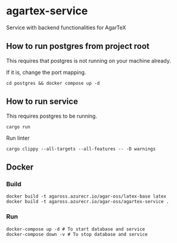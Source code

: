 # agartex-service

Service with backend functionalities for AgarTeX

## How to run postgres from project root
This requires that postgres is not running on your machine already.

If it is, change the port mapping.
```
cd postgres && docker compose up -d
```

## How to run service
This requires postgres to be running.
```
cargo run
```

Run linter
```
cargo clippy --all-targets --all-features -- -D warnings
```

## Docker

### Build
```
docker build -t agaross.azurecr.io/agar-oss/latex-base latex
docker build -t agaross.azurecr.io/agar-oss/agartex-service .
```

### Run
```
docker-compose up -d # To start database and service
docker-compose down -v # To stop database and service
```
